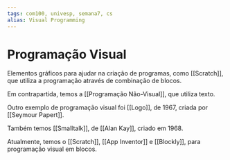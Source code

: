 ```yaml
---
tags: com100, univesp, semana7, cs
alias: Visual Programming
---
```

# Programação Visual

Elementos gráficos para ajudar na criação de programas, como [[Scratch]], que utiliza a programação através de combinação de blocos.

Em contrapartida, temos a [[Programação Não-Visual]], que utiliza texto.

Outro exemplo de programação visual foi [[Logo]], de 1967, criada por [[Seymour Papert]].

Também temos [[Smalltalk]], de [[Alan Kay]], criado em 1968.

Atualmente, temos o [[Scratch]], [[App Inventor]] e [[Blockly]], para programação visual em blocos.




